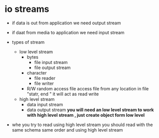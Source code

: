 # io streams 

- if data is out from application we need output stream 

- if daat from media to application we need input stream 

- types of stream 
    - low level stream 
        - bytes 
            - file input stream 
            - file output stream
        - character 
            - file reader 
            -  file writer 
        - R/W random access file access file from any location in file "statr, end "
        it will act as read write 
    - high level stream 
        - data input stream 
        - data output stream 
        **you will need an low level stream to work with high level stream , just create object form low level**

- whe you try to read using high level stream you should read with the same schema same order and using high level stream 